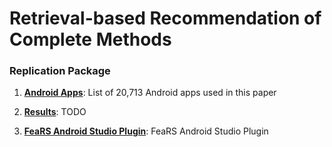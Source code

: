 # Retrieval-based Recommendation of Complete Methods

### Replication Package

1. **[Android Apps](./android-apps.csv)**: List of 20,713 Android apps used in this paper

2. **[Results](./Results)**: TODO

3. **[FeaRS Android Studio Plugin](./plugin)**: FeaRS Android Studio Plugin
